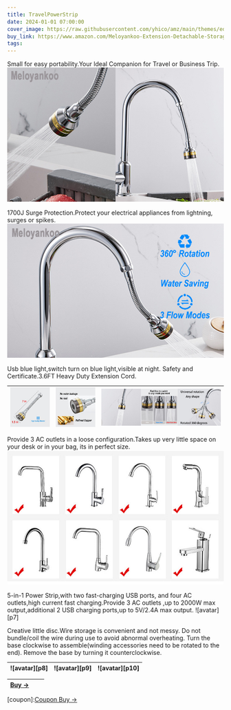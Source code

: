 ```yaml
---
title: TravelPowerStrip
date: 2024-01-01 07:00:00
cover_image: https://raw.githubusercontent.com/yhico/amz/main/themes/edinburgh/source/images/TravelPowerStrip/w1.jpg
buy_link: https://www.amazon.com/Meloyankoo-Extension-Detachable-Storage-Portable/dp/B0CZ6TP9FW
tags:
---
```


Small for easy portability.Your ldeal Companion for Travel or Business Trip.
![avatar][p1]

1700J Surge Protection.Protect your electrical appliances from lightning, surges or spikes.
![avatar][p2]

Usb blue light,switch turn on blue light,visible at night.
Safety and Certificate.3.6FT Heavy Duty Extension Cord.

|  ![avatar][p3] | ![avatar][p4] | ![avatar][p5] |
|  :----  | ----  | ----:  |

Provide 3 AC outlets in a loose configuration.Takes up very little space on your desk or in your bag, its in perfect size.
![avatar][p6]

5-in-1 Power Strip,with two fast-charging USB ports, and four AC outlets,high current fast charging.Provide 3 AC outlets ,up to 2000W max output,additional 2 USB charging ports,up to 5V/2.4A max output.
![avatar][p7]

Creative little disc.Wire storage is convenient and not messy.
Do not bundle/coil the wire during use to avoid abnormal overheating.
Turn the base clockwise to assemble(winding accessories need to be rotated to the end).
Remove the base by turning it counterclockwise.

|  ![avatar][p8] | ![avatar][p9] | ![avatar][p10] |
|  :----  | ----  | ----:  |




| <a class="buy" href="https://www.amazon.com/Meloyankoo-Extension-Detachable-Storage-Portable/dp/B0CZ6TP9FW" target="_blank"><span>Buy &#8594;</span></a>| | |
|  :----  | :----:  | ----:  |

[p1]:https://raw.githubusercontent.com/yhico/amz/main/themes/edinburgh/source/images/LongFaucetSprayHead/p1.jpg
[p2]:https://raw.githubusercontent.com/yhico/amz/main/themes/edinburgh/source/images/LongFaucetSprayHead/p2.jpg
[p3]:https://raw.githubusercontent.com/yhico/amz/main/themes/edinburgh/source/images/LongFaucetSprayHead/p3.jpg
[p4]:https://raw.githubusercontent.com/yhico/amz/main/themes/edinburgh/source/images/LongFaucetSprayHead/p4.jpg
[p5]:https://raw.githubusercontent.com/yhico/amz/main/themes/edinburgh/source/images/LongFaucetSprayHead/p5.jpg
[p6]:https://raw.githubusercontent.com/yhico/amz/main/themes/edinburgh/source/images/LongFaucetSprayHead/p6.jpg
[p6]:https://raw.githubusercontent.com/yhico/amz/main/themes/edinburgh/source/images/LongFaucetSprayHead/p7.jpg
[p6]:https://raw.githubusercontent.com/yhico/amz/main/themes/edinburgh/source/images/LongFaucetSprayHead/p8.jpg
[p6]:https://raw.githubusercontent.com/yhico/amz/main/themes/edinburgh/source/images/LongFaucetSprayHead/p9.jpg
[p6]:https://raw.githubusercontent.com/yhico/amz/main/themes/edinburgh/source/images/LongFaucetSprayHead/p10.jpg
[coupon]:<a class="buy" href="https://www.amazon.com/promotion/psp/A310KKEUM8UJ9H" target="_blank"><span>Coupon Buy &#8594;</span></a> 